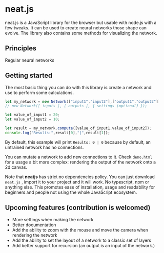 # neat.js

neat.js is a JavaScript library for the browser but usable with node.js with a few tweaks. It can be used to create neural networks those shape can evolve. The library also contains some methods for visualizing the network.

## Principles

Regular neural networks 

## Getting started

The most basic thing you can do with this library is create a network and use to perform some calculations.

```js
let my_network = new Network(["input1","input2"],["output1","output2"]);
// new Network([ inputs ], [ outputs ], { settings (optional) });

let value_of_input1 = 20;
let value_of_input2 = 10;

let result = my_network.compute([value_of_input1,value_of_input2]);
console.log("Results:",result[0],"|",result[1]);
```

By default, this example will print `Results: 0 | 0` because by default, an untrained network has no connections.

You can mutate a network to add new connections to it. Check `demo.html` for a usage a bit more complex: rendering the output of the network onto a 2d canvas.

Note that **neatjs** has strict no dependencies policy. You can just download `neat.js` , import it to your project and it will work. No typescript, npm or anything else. This promotes ease of installation, usage and readability for beginners and people not using the whole JavaScript ecosystem.

## Upcoming features (contribution is welcomed)

- More settings when making the network
- Better documentation
- Add the ability to zoom with the mouse and move the camera when rendering the network
- Add the ability to set the layout of a network to a classic set of layers
- Add better support for recursion (an output is an input of the network.)